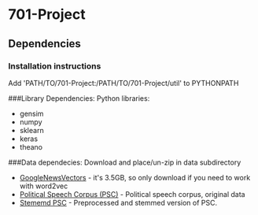 # 701-Project


## Dependencies

### Installation instructions
Add 'PATH/TO/701-Project:/PATH/TO/701-Project/util' to PYTHONPATH

###Library Dependencies:
 Python libraries:
* gensim
* numpy
* sklearn
* keras
* theano

###Data dependecies:
Download and place/un-zip in data subdirectory

- [GoogleNewsVectors](https://drive.google.com/file/d/0B7XkCwpI5KDYNlNUTTlSS21pQmM/edit?usp=sharing) - it's 3.5GB, so only download if you need to work with word2vec
- [Political Speech Corpus (PSC)](http://www.cs.cmu.edu/~ark/CLIP/data/raw-speeches.tar.gz) - Political speech corpus, original data
- [Stememd PSC](http://www.cs.cmu.edu/~ark/CLIP/data/stemmed-speeches.tar.gz) - Preprocessed and stemmed version of PSC.
